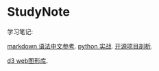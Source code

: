 # StudyNote

学习笔记:

  [markdown 语法中文参考](http://wowubuntu.com/markdown/ "Title").
  [python 实战](https://github.com/zhaojianping/StudyNote/python/ "Title").
  [开源项目剖析](https://github.com/zhaojianping/StudyNote/opensource/ "Title").
  
  [d3 web图形库](https://github.com/mbostock/d3/wiki/Gallery "Title").
